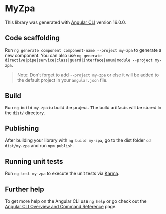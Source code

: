 # MyZpa

This library was generated with [Angular CLI](https://github.com/angular/angular-cli) version 16.0.0.

## Code scaffolding

Run `ng generate component component-name --project my-zpa` to generate a new component. You can also use `ng generate directive|pipe|service|class|guard|interface|enum|module --project my-zpa`.
> Note: Don't forget to add `--project my-zpa` or else it will be added to the default project in your `angular.json` file. 

## Build

Run `ng build my-zpa` to build the project. The build artifacts will be stored in the `dist/` directory.

## Publishing

After building your library with `ng build my-zpa`, go to the dist folder `cd dist/my-zpa` and run `npm publish`.

## Running unit tests

Run `ng test my-zpa` to execute the unit tests via [Karma](https://karma-runner.github.io).

## Further help

To get more help on the Angular CLI use `ng help` or go check out the [Angular CLI Overview and Command Reference](https://angular.io/cli) page.
